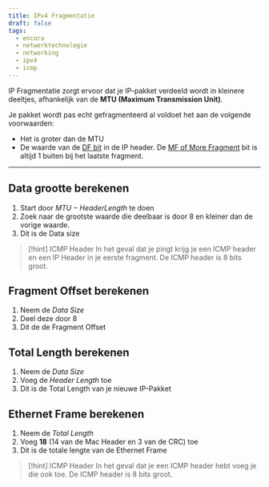 ```yaml
---
title: IPv4 Fragmentatie
draft: false
tags:
  - encora
  - netwerktechnologie
  - networking
  - ipv4
  - icmp
---
```


IP Fragmentatie zorgt ervoor dat je IP-pakket verdeeld wordt in kleinere deeltjes, afhankelijk van de **MTU (Maximum Transmission Unit)**.

Je pakket wordt pas echt gefragmenteerd al voldoet het aan de volgende voorwaarden:
- Het is groter dan de MTU
- De waarde van de [DF bit](IPv4.md#Flags) in de IP header.
De [MF of More Fragment](IPv4.md#Flags) bit is altijd 1 buiten bij het laatste fragment.
 
---
## Data grootte berekenen

1. Start door *$MTU - Header Length$* te doen
2. Zoek naar de grootste waarde die deelbaar is door 8 en kleiner dan de vorige waarde.
3. Dit is de Data size

> [!hint] ICMP Header
> In het geval dat je pingt krijg je een ICMP header en een IP Header in je eerste fragment.
> De ICMP header is 8 bits groot.

## Fragment Offset berekenen

1. Neem de *Data Size*
2. Deel deze door 8
3. Dit de de Fragment Offset

## Total Length berekenen

1. Neem de *Data Size*
2. Voeg de *Header Length* toe
3. Dit is de Total Length van je nieuwe IP-Pakket

## Ethernet Frame berekenen

1. Neem de *Total Length*
2. Voeg **18** (14 van de Mac Header en 3 van de CRC) toe
3. Dit is de totale lengte van de Ethernet Frame


> [!hint] ICMP Header
> In het geval dat je een ICMP header hebt voeg je die ook toe.
> De ICMP header is 8 bits groot.
